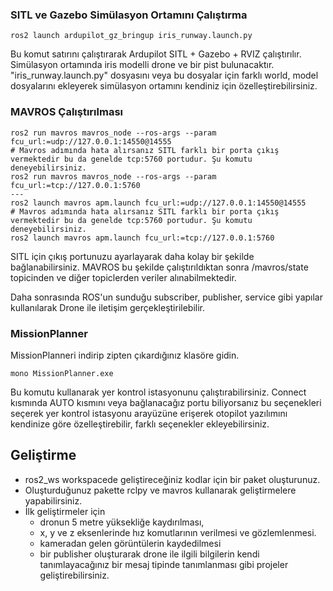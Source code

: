 ### SITL ve Gazebo Simülasyon Ortamını Çalıştırma
```
ros2 launch ardupilot_gz_bringup iris_runway.launch.py
```
Bu komut satırını çalıştırarak Ardupilot SITL + Gazebo + RVIZ çalıştırılır. Simülasyon ortamında iris modelli drone ve bir pist bulunacaktır. "iris_runway.launch.py" dosyasını veya bu dosyalar için farklı world, model dosyalarını ekleyerek simülasyon ortamını kendiniz için özelleştirebilirsiniz.


### MAVROS Çalıştırılması
```
ros2 run mavros mavros_node --ros-args --param fcu_url:=udp://127.0.0.1:14550@14555
# Mavros adımında hata alırsanız SITL farklı bir porta çıkış vermektedir bu da genelde tcp:5760 portudur. Şu komutu deneyebilirsiniz.
ros2 run mavros mavros_node --ros-args --param fcu_url:=tcp://127.0.0.1:5760
---
ros2 launch mavros apm.launch fcu_url:=udp://127.0.0.1:14550@14555
# Mavros adımında hata alırsanız SITL farklı bir porta çıkış vermektedir bu da genelde tcp:5760 portudur. Şu komutu deneyebilirsiniz.
ros2 launch mavros apm.launch fcu_url:=tcp://127.0.0.1:5760
```
SITL için çıkış portunuzu ayarlayarak daha kolay bir şekilde bağlanabilirsiniz. MAVROS bu şekilde çalıştırıldıktan sonra /mavros/state topicinden ve diğer topiclerden veriler alınabilmektedir.

Daha sonrasında ROS'un sunduğu subscriber, publisher, service gibi yapılar kullanılarak Drone ile iletişim gerçekleştirilebilir.

### MissionPlanner
MissionPlanneri indirip zipten çıkardığınız klasöre gidin.

```
mono MissionPlanner.exe
```

Bu komutu kullanarak yer kontrol istasyonunu çalıştırabilirsiniz. Connect kısmında AUTO kısmını veya bağlanacağız portu biliyorsanız bu seçenekleri seçerek yer kontrol istasyonu arayüzüne erişerek otopilot yazılımını kendinize göre özelleştirebilir, farklı seçenekler ekleyebilirsiniz.

## Geliştirme
* ros2_ws workspacede geliştireceğiniz kodlar için bir paket oluşturunuz.
* Oluşturduğunuz pakette rclpy ve mavros kullanarak geliştirmelere yapabilirsiniz.
* İlk geliştirmeler için
    * dronun 5 metre yüksekliğe kaydırılması,
    * x, y ve z eksenlerinde hız komutlarının verilmesi ve gözlemlenmesi.
    * kameradan gelen görüntülerin kaydedilmesi
    * bir publisher oluşturarak drone ile ilgili bilgilerin kendi tanımlayacağınız bir mesaj tipinde tanımlanması gibi projeler geliştirebilirsiniz.